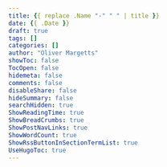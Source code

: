 ```yaml
---
title: {{ replace .Name "-" " " | title }}
date: {{ .Date }}
draft: true
tags: []
categories: []
author: "Oliver Margetts"
showToc: false
TocOpen: false
hidemeta: false
comments: false
disableShare: false
hideSummary: false
searchHidden: true
ShowReadingTime: true
ShowBreadCrumbs: true
ShowPostNavLinks: true
ShowWordCount: true
ShowRssButtonInSectionTermList: true
UseHugoToc: true
---
```

